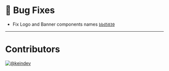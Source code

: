 # :bug: Bug Fixes

- Fix Logo and Banner components names [`bbd5030`](https://github.com/Sophty-UI/icons-shared-config/commit/bbd50301841d81650a227304f61f5adacc658c7d)

---

# Contributors

[![@keindev](https://avatars.githubusercontent.com/u/4527292?v=4&s=40)](https://github.com/keindev)
